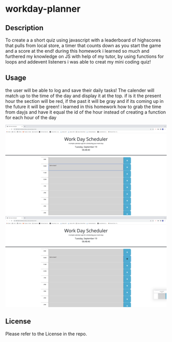 # workday-planner



## Description
 
 To create a a short quiz using javascript with a leaderboard of highscores that pulls from local store, a timer that counts down as you start the game and a score at the end! during this homework i learned so much and furthered my knowledge on JS with help of my tutor, by using functions for loops and addevent listeners i was able to creat my mini coding quiz! 



## Usage

the user will be able to log and save their daily tasks! The calender will match up to the time of the day and display it at the top. if is it the present hour the section will be red, if the past it will be gray and if its coming up in the future it will be green! i learned in this homework how to grab the time from dayjs and have it equal the id of the hour instead of creating a function for each hour of the day


![alt text](assets/images/Screenshot%202023-09-19%20at%206.48.40%20PM.png)
![alt text](assets/images/Screenshot%202023-09-19%20at%206.48.46%20PM.png)


## License

Please refer to the License in the repo.
